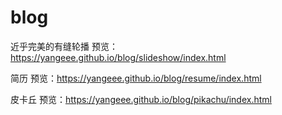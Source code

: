 # blog

近乎完美的有缝轮播   预览：https://yangeee.github.io/blog/slideshow/index.html  

简历               预览：https://yangeee.github.io/blog/resume/index.html  

皮卡丘             预览：https://yangeee.github.io/blog/pikachu/index.html
